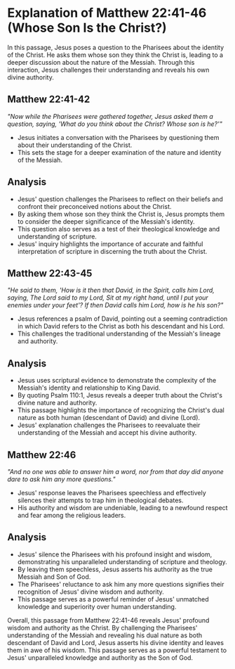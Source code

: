 # Explanation of Matthew 22:41-46 (Whose Son Is the Christ?)

In this passage, Jesus poses a question to the Pharisees about the identity of the Christ. He asks them whose son they think the Christ is, leading to a deeper discussion about the nature of the Messiah. Through this interaction, Jesus challenges their understanding and reveals his own divine authority.

## Matthew 22:41-42

*"Now while the Pharisees were gathered together, Jesus asked them a question, saying, 'What do you think about the Christ? Whose son is he?'"*

- Jesus initiates a conversation with the Pharisees by questioning them about their understanding of the Christ.
- This sets the stage for a deeper examination of the nature and identity of the Messiah.

## Analysis

- Jesus' question challenges the Pharisees to reflect on their beliefs and confront their preconceived notions about the Christ.
- By asking them whose son they think the Christ is, Jesus prompts them to consider the deeper significance of the Messiah's identity.
- This question also serves as a test of their theological knowledge and understanding of scripture.
- Jesus' inquiry highlights the importance of accurate and faithful interpretation of scripture in discerning the truth about the Christ.

## Matthew 22:43-45

*"He said to them, 'How is it then that David, in the Spirit, calls him Lord, saying, The Lord said to my Lord, Sit at my right hand, until I put your enemies under your feet'? If then David calls him Lord, how is he his son?"*

- Jesus references a psalm of David, pointing out a seeming contradiction in which David refers to the Christ as both his descendant and his Lord.
- This challenges the traditional understanding of the Messiah's lineage and authority.

## Analysis

- Jesus uses scriptural evidence to demonstrate the complexity of the Messiah's identity and relationship to King David.
- By quoting Psalm 110:1, Jesus reveals a deeper truth about the Christ's divine nature and authority.
- This passage highlights the importance of recognizing the Christ's dual nature as both human (descendant of David) and divine (Lord).
- Jesus' explanation challenges the Pharisees to reevaluate their understanding of the Messiah and accept his divine authority.

## Matthew 22:46

*"And no one was able to answer him a word, nor from that day did anyone dare to ask him any more questions."*

- Jesus' response leaves the Pharisees speechless and effectively silences their attempts to trap him in theological debates.
- His authority and wisdom are undeniable, leading to a newfound respect and fear among the religious leaders.

## Analysis

- Jesus' silence the Pharisees with his profound insight and wisdom, demonstrating his unparalleled understanding of scripture and theology.
- By leaving them speechless, Jesus asserts his authority as the true Messiah and Son of God.
- The Pharisees' reluctance to ask him any more questions signifies their recognition of Jesus' divine wisdom and authority.
- This passage serves as a powerful reminder of Jesus' unmatched knowledge and superiority over human understanding.

Overall, this passage from Matthew 22:41-46 reveals Jesus' profound wisdom and authority as the Christ. By challenging the Pharisees' understanding of the Messiah and revealing his dual nature as both descendant of David and Lord, Jesus asserts his divine identity and leaves them in awe of his wisdom. This passage serves as a powerful testament to Jesus' unparalleled knowledge and authority as the Son of God.